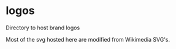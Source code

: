 # logos
Directory to host brand logos 


Most of the svg hosted here are modified from Wikimedia SVG's. 
